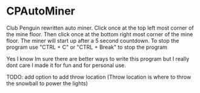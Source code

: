 # CPAutoMiner
Club Penguin rewritten auto miner.
Click once at the top left most corner of the mine floor.
Then click once at the bottom right most corner of the mine floor.
The miner will start up after a 5 second countdown.
To stop the program use "CTRL + C" or "CTRL + Break" to stop the program

Yes I know Im sure there are better ways to write this program but I really dont care I made it for fun and for personal use.


TODO:
add option to add throw location (Throw location is where to throw the snowball to power the lights)
